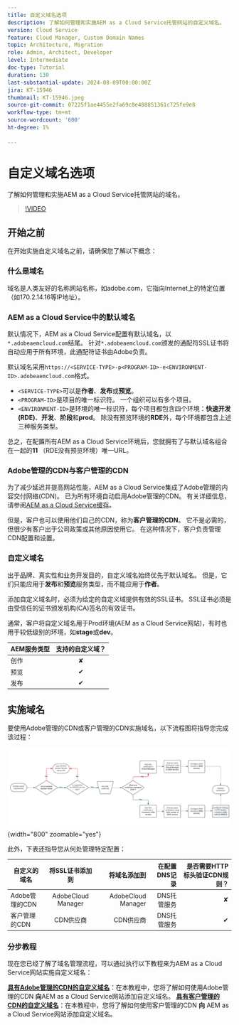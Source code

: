 ```yaml
---
title: 自定义域名选项
description: 了解如何管理和实施AEM as a Cloud Service托管网站的自定义域名。
version: Cloud Service
feature: Cloud Manager, Custom Domain Names
topic: Architecture, Migration
role: Admin, Architect, Developer
level: Intermediate
doc-type: Tutorial
duration: 130
last-substantial-update: 2024-08-09T00:00:00Z
jira: KT-15946
thumbnail: KT-15946.jpeg
source-git-commit: 07225f1ae4455e2fa69c8e488851361c725fe9e8
workflow-type: tm+mt
source-wordcount: '600'
ht-degree: 1%

---
```


# 自定义域名选项

了解如何管理和实施AEM as a Cloud Service托管网站的域名。

>[!VIDEO](https://video.tv.adobe.com/v/3432632?quality=12&learn=on)

## 开始之前

在开始实施自定义域名之前，请确保您了解以下概念：

### 什么是域名

域名是人类友好的名称网站名称，如adobe.com，它指向Internet上的特定位置（如170.2.14.16等IP地址）。

### AEM as a Cloud Service中的默认域名

默认情况下，AEM as a Cloud Service配置有默认域名，以`*.adobeaemcloud.com`结尾。 针对`*.adobeaemcloud.com`颁发的通配符SSL证书将自动应用于所有环境，此通配符证书由Adobe负责。

默认域名采用`https://<SERVICE-TYPE>-p<PROGRAM-ID>-e<ENVIRONMENT-ID>.adobeaemcloud.com`格式。

- `<SERVICE-TYPE>`可以是&#x200B;**作者**、**发布**&#x200B;或&#x200B;**预览**。
- `<PROGRAM-ID>`是项目的唯一标识符。 一个组织可以有多个项目。
- `<ENVIRONMENT-ID>`是环境的唯一标识符，每个项目都包含四个环境：**快速开发(RDE)**、**开发**、**阶段**&#x200B;和&#x200B;**prod**。 除没有预览环境的&#x200B;**RDE**&#x200B;外，每个环境都包含上述三种服务类型。

总之，在配置所有AEM as a Cloud Service环境后，您就拥有了与默认域名组合在一起的&#x200B;**11** （RDE没有预览环境）唯一URL。

### Adobe管理的CDN与客户管理的CDN

为了减少延迟并提高网站性能，AEM as a Cloud Service集成了Adobe管理的内容交付网络(CDN)。 已为所有环境自动启用Adobe管理的CDN。 有关详细信息，请参阅[AEM as a Cloud Service缓存](../caching/overview.md)。

但是，客户也可以使用他们自己的CDN，称为&#x200B;**客户管理的CDN**。 它不是必需的，但很少有客户出于公司政策或其他原因使用它。 在这种情况下，客户负责管理CDN配置和设置。

### 自定义域名

出于品牌、真实性和业务开发目的，自定义域名始终优先于默认域名。 但是，它们只能应用于&#x200B;**发布**&#x200B;和&#x200B;**预览**&#x200B;服务类型，而不能应用于&#x200B;**作者**。

添加自定义域名时，必须为给定的自定义域提供有效的SSL证书。 SSL证书必须是由受信任的证书颁发机构(CA)签名的有效证书。

通常，客户将自定义域名用于Prod环境(AEM as a Cloud Service网站)，有时也用于较低级别的环境，如&#x200B;**stage**&#x200B;或&#x200B;**dev**。

| AEM服务类型 | 支持的自定义域？ |
|---------------------|:-----------------------:|
| 创作 | ✘ |
| 预览 | ✔ |
| 发布 | ✔ |

## 实施域名

要使用Adobe管理的CDN或客户管理的CDN实施域名，以下流程图将指导您完成该过程：

![域名管理流程图](./assets/domain-name-management-flowchart.png){width="800" zoomable="yes"}

此外，下表还指导您从何处管理特定配置：

| 自定义的域名 | 将SSL证书添加到 | 将域名添加到 | 在配置DNS记录 | 是否需要HTTP标头验证CDN规则？ |
|---------------------|:-----------------------:|-----------------------:|-----------------------:|-----------------------:|
| Adobe管理的CDN | AdobeCloud Manager | AdobeCloud Manager | DNS托管服务 | ✘ |
| 客户管理的CDN | CDN供应商 | CDN供应商 | DNS托管服务 | ✔ |

### 分步教程

现在您已经了解了域名管理流程，可以通过执行以下教程来为AEM as a Cloud Service网站实施自定义域名：

**[具有Adobe管理的CDN的自定义域名](./custom-domain-name-with-adobe-managed-cdn.md)**：在本教程中，您将了解如何使用Adobe管理的CDN **向**AEM as a Cloud Service网站添加自定义域名。
**[具有客户管理的CDN的自定义域名](./custom-domain-names-with-customer-managed-cdn.md)**：在本教程中，您将了解如何使用客户管理的CDN **向** AEM as a Cloud Service网站添加自定义域名。

